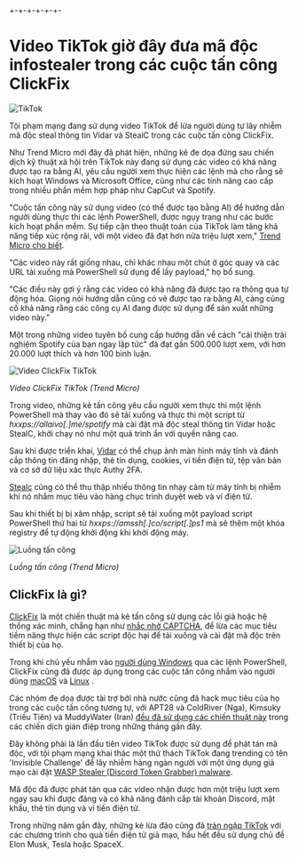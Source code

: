 +-+-+-+-+-+-
# Video TikTok giờ đây đưa mã độc infostealer trong các cuộc tấn công ClickFix

![TikTok](https://www.bleepstatic.com/content/hl-images/2024/06/04/TikTok.jpg)

Tội phạm mạng đang sử dụng video TikTok để lừa người dùng tự lây nhiễm mã độc steal thông tin Vidar và StealC trong các cuộc tấn công ClickFix.

Như Trend Micro mới đây đã phát hiện, những kẻ đe dọa đứng sau chiến dịch kỹ thuật xã hội trên TikTok này đang sử dụng các video có khả năng được tạo ra bằng AI, yêu cầu người xem thực hiện các lệnh mà cho rằng sẽ kích hoạt Windows và Microsoft Office, cũng như các tính năng cao cấp trong nhiều phần mềm hợp pháp như CapCut và Spotify.

"Cuộc tấn công này sử dụng video (có thể được tạo bằng AI) để hướng dẫn người dùng thực thi các lệnh PowerShell, được ngụy trang như các bước kích hoạt phần mềm. Sự tiếp cận theo thuật toán của TikTok làm tăng khả năng tiếp xúc rộng rãi, với một video đã đạt hơn nửa triệu lượt xem," [Trend Micro cho biết](https://www.trendmicro.com/en%5Fus/research/25/e/tiktok-videos-infostealers.html).

"Các video này rất giống nhau, chỉ khác nhau một chút ở góc quay và các URL tải xuống mà PowerShell sử dụng để lấy payload," họ bổ sung.

"Các điều này gợi ý rằng các video có khả năng đã được tạo ra thông qua tự động hóa. Giọng nói hướng dẫn cũng có vẻ được tạo ra bằng AI, càng củng cố khả năng rằng các công cụ AI đang được sử dụng để sản xuất những video này."

Một trong những video tuyên bố cung cấp hướng dẫn về cách "cải thiện trải nghiệm Spotify của bạn ngay lập tức" đã đạt gần 500.000 lượt xem, với hơn 20.000 lượt thích và hơn 100 bình luận.

![Video ClickFix TikTok](https://www.bleepstatic.com/images/news/u/1109292/2025/TikTok-ClickFix-video.jpg)

_Video ClickFix TikTok (Trend Micro)_

Trong video, những kẻ tấn công yêu cầu người xem thực thi một lệnh PowerShell mà thay vào đó sẽ tải xuống và thực thi một script từ _hxxps://allaivo\[.\]me/spotify_ mà cài đặt mã độc steal thông tin Vidar hoặc StealC, khởi chạy nó như một quá trình ẩn với quyền nâng cao.

Sau khi được triển khai, [Vidar](https://www.bleepingcomputer.com/tag/vidar/) có thể chụp ảnh màn hình máy tính và đánh cắp thông tin đăng nhập, thẻ tín dụng, cookies, ví tiền điện tử, tệp văn bản và cơ sở dữ liệu xác thực Authy 2FA.

[Stealc](https://www.bleepingcomputer.com/tag/stealc/) cũng có thể thu thập nhiều thông tin nhạy cảm từ máy tính bị nhiễm khi nó nhắm mục tiêu vào hàng chục trình duyệt web và ví điện tử.

Sau khi thiết bị bị xâm nhập, script sẽ tải xuống một payload script PowerShell thứ hai từ _hxxps://amssh\[.\]co/script\[.\]ps1_ mà sẽ thêm một khóa registry để tự động khởi động khi khởi động máy.

![Luồng tấn công](https://www.bleepstatic.com/images/news/u/1109292/2025/Attack-flow(2).jpg)

_Luồng tấn công (Trend Micro)_

## ClickFix là gì?

[ClickFix](https://www.bleepingcomputer.com/tag/clickfix/) là một chiến thuật mà kẻ tấn công sử dụng các lỗi giả hoặc hệ thống xác minh, chẳng hạn như [nhắc nhở CAPTCHA](https://www.bleepingcomputer.com/news/security/iclicker-hack-targeted-students-with-malware-via-fake-captcha/), để lừa các mục tiêu tiềm năng thực hiện các script độc hại để tải xuống và cài đặt mã độc trên thiết bị của họ.

Trong khi chủ yếu nhắm vào [người dùng Windows](https://www.bleepingcomputer.com/news/security/over-6-000-wordpress-sites-hacked-to-install-plugins-pushing-infostealers/) qua các lệnh PowerShell, ClickFix cũng đã được áp dụng trong các cuộc tấn công nhắm vào người dùng [macOS](https://www.bleepingcomputer.com/news/security/fake-google-meet-conference-errors-push-infostealing-malware/) và [Linux](https://www.bleepingcomputer.com/news/security/hackers-now-testing-clickfix-attacks-against-linux-targets/) .

Các nhóm đe dọa được tài trợ bởi nhà nước cũng đã hack mục tiêu của họ trong các cuộc tấn công tương tự, với APT28 và ColdRiver (Nga), Kimsuky (Triều Tiên) và MuddyWater (Iran) [đều đã sử dụng các chiến thuật này](https://www.bleepingcomputer.com/news/security/state-sponsored-hackers-embrace-clickfix-social-engineering-tactic/) trong các chiến dịch gián điệp trong những tháng gần đây.

Đây không phải là lần đầu tiên video TikTok được sử dụng để phát tán mã độc, với tội phạm mạng khai thác một thử thách TikTok đang trending có tên 'Invisible Challenge' để lây nhiễm hàng ngàn người với một ứng dụng giả mạo cài đặt [WASP Stealer (Discord Token Grabber) malware](https://medium.com/checkmarx-security/wasp-attack-on-python-polymorphic-malware-shipping-wasp-stealer-infecting-hundreds-of-victims-10e92439d192).

Mã độc đã được phát tán qua các video nhận được hơn một triệu lượt xem ngay sau khi được đăng và có khả năng đánh cắp tài khoản Discord, mật khẩu, thẻ tín dụng và ví tiền điện tử.

Trong những năm gần đây, những kẻ lừa đảo cũng đã [tràn ngập TikTok](https://www.bleepingcomputer.com/news/security/tiktok-flooded-by-elon-musk-cryptocurrency-giveaway-scams/) với các chương trình cho quà tiền điện tử giả mạo, hầu hết đều sử dụng chủ đề Elon Musk, Tesla hoặc SpaceX.